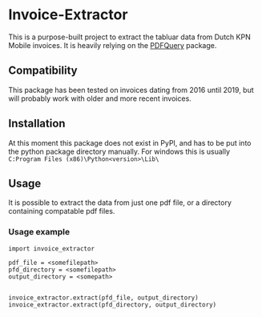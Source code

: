 # Invoice-Extractor
This is a purpose-built project to extract the tabluar data from Dutch KPN Mobile invoices.
It is heavily relying on the [PDFQuery](https://github.com/jcushman/pdfquery) package.

## Compatibility
This package has been tested on invoices dating from 2016 until 2019, but will probably work with older and more recent invoices.

## Installation
At this moment this package does not exist in PyPI, and has to be put into the python package directory manually. For windows this is usually `C:Program Files (x86)\Python<version>\Lib\`

## Usage

It is possible to extract the data from just one pdf file, or a directory containing compatable pdf files.

### Usage example
```python3
import invoice_extractor

pdf_file = <somefilepath>
pfd_directory = <somefilepath>
output_directory = <somepath>


invoice_extractor.extract(pfd_file, output_directory)
invoice_extractor.extract(pfd_directory, output_directory)
```